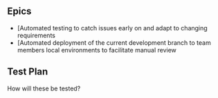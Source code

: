 ## Epics
* [Automated testing to catch issues early on and adapt to changing requirements
* [Automated deployment of the current development branch to team members local environments to facilitate manual review

## Test Plan
How will these be tested?